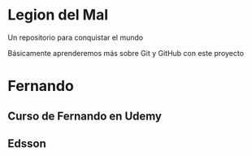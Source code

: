 # Legion del Mal
Un repositorio para conquistar el mundo

Básicamente aprenderemos más sobre Git y GitHub con este proyecto


# Fernando


## Curso de Fernando en Udemy
## Edsson